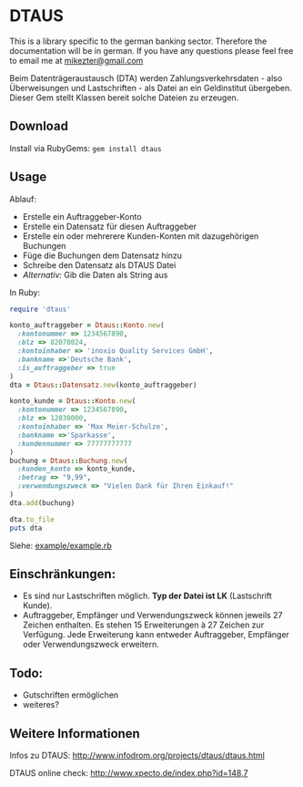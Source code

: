 DTAUS
=====

This is a library specific to the german banking sector. Therefore the documentation will be in german. If you have any questions please feel free to email me at mikezter@gmail.com

Beim Datenträgeraustausch (DTA) werden Zahlungsverkehrsdaten - also Überweisungen und Lastschriften - als Datei an ein Geldinstitut übergeben. Dieser Gem stellt Klassen bereit solche Dateien zu erzeugen.

Download
-------------

Install via RubyGems: `gem install dtaus`

Usage
-------------

Ablauf:

* Erstelle ein Auftraggeber-Konto 
* Erstelle ein Datensatz für diesen Auftraggeber
* Erstelle ein oder mehrerere Kunden-Konten mit dazugehörigen Buchungen
* Füge die Buchungen dem Datensatz hinzu
* Schreibe den Datensatz als DTAUS Datei
* _Alternativ:_ Gib die Daten als String aus

In Ruby:
 
``` ruby
require 'dtaus'

konto_auftraggeber = Dtaus::Konto.new(
  :kontonummer => 1234567890, 
  :blz => 82070024, 
  :kontoinhaber => 'inoxio Quality Services GmbH', 
  :bankname =>'Deutsche Bank',
  :is_auftraggeber => true
)
dta = Dtaus::Datensatz.new(konto_auftraggeber)

konto_kunde = Dtaus::Konto.new(
  :kontonummer => 1234567890, 
  :blz => 12030000, 
  :kontoinhaber => 'Max Meier-Schulze', 
  :bankname =>'Sparkasse',
  :kundennummer => 77777777777
)
buchung = Dtaus::Buchung.new(
  :kunden_konto => konto_kunde,
  :betrag => "9,99",
  :verwendungszweck => "Vielen Dank für Ihren Einkauf!"
)
dta.add(buchung)

dta.to_file
puts dta
```

Siehe: [example/example.rb](https://github.com/alphaone/dtaus/blob/master/example/example.rb)
 
Einschränkungen:
----------------

* Es sind nur Lastschriften möglich. __Typ der Datei ist LK__ (Lastschrift Kunde).
* Auftraggeber, Empfänger und Verwendungszweck können jeweils 27 Zeichen enthalten. Es stehen 15 Erweiterungen à 27 Zeichen zur Verfügung. Jede Erweiterung kann entweder Auftraggeber, Empfänger oder Verwendungszweck erweitern.

Todo:
------

* Gutschriften ermöglichen
* weiteres?

Weitere Informationen
---------------------

Infos zu DTAUS: http://www.infodrom.org/projects/dtaus/dtaus.html

DTAUS online check: http://www.xpecto.de/index.php?id=148,7

